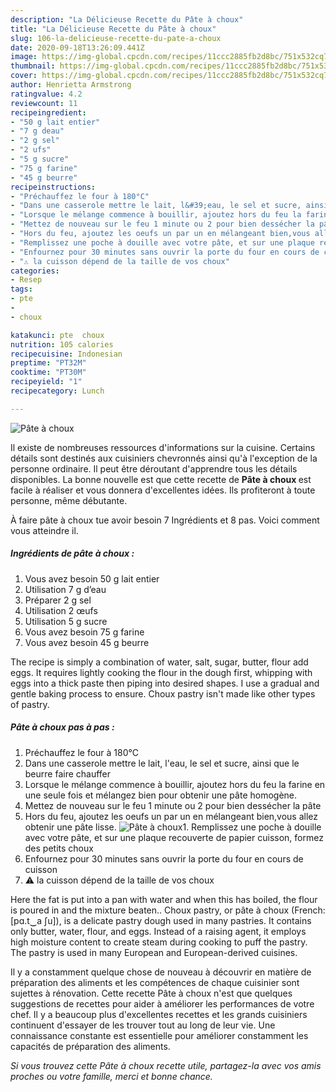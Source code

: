 ```yaml
---
description: "La Délicieuse Recette du Pâte à choux"
title: "La Délicieuse Recette du Pâte à choux"
slug: 106-la-delicieuse-recette-du-pate-a-choux
date: 2020-09-18T13:26:09.441Z
image: https://img-global.cpcdn.com/recipes/11ccc2885fb2d8bc/751x532cq70/pate-a-choux-photo-principale-de-la-recette.jpg
thumbnail: https://img-global.cpcdn.com/recipes/11ccc2885fb2d8bc/751x532cq70/pate-a-choux-photo-principale-de-la-recette.jpg
cover: https://img-global.cpcdn.com/recipes/11ccc2885fb2d8bc/751x532cq70/pate-a-choux-photo-principale-de-la-recette.jpg
author: Henrietta Armstrong
ratingvalue: 4.2
reviewcount: 11
recipeingredient:
- "50 g lait entier"
- "7 g deau"
- "2 g sel"
- "2 ufs"
- "5 g sucre"
- "75 g farine"
- "45 g beurre"
recipeinstructions:
- "Préchauffez le four à 180°C"
- "Dans une casserole mettre le lait, l&#39;eau, le sel et sucre, ainsi que le beurre faire chauffer"
- "Lorsque le mélange commence à bouillir, ajoutez hors du feu la farine en une seule fois et mélangez bien pour obtenir une pâte homogène."
- "Mettez de nouveau sur le feu 1 minute ou 2 pour bien dessécher la pâte"
- "Hors du feu, ajoutez les oeufs un par un en mélangeant bien,vous allez obtenir une pâte lisse."
- "Remplissez une poche à douille avec votre pâte, et sur une plaque recouverte de papier cuisson, formez des petits choux"
- "Enfournez pour 30 minutes sans ouvrir la porte du four en cours de cuisson"
- "⚠️ la cuisson dépend de la taille de vos choux"
categories:
- Resep
tags:
- pte
- 
- choux

katakunci: pte  choux 
nutrition: 105 calories
recipecuisine: Indonesian
preptime: "PT32M"
cooktime: "PT30M"
recipeyield: "1"
recipecategory: Lunch

---
```



![Pâte à choux](https://img-global.cpcdn.com/recipes/11ccc2885fb2d8bc/751x532cq70/pate-a-choux-photo-principale-de-la-recette.jpg)

Il existe de nombreuses ressources d'informations sur la cuisine. Certains détails sont destinés aux cuisiniers chevronnés ainsi qu'à l'exception de la personne ordinaire. Il peut être déroutant d'apprendre tous les détails disponibles. La bonne nouvelle est que cette recette de <strong> Pâte à choux </strong> est facile à réaliser et vous donnera d'excellentes idées. Ils profiteront à toute personne, même débutante.

<!--inarticleads1-->

À faire pâte à choux tue avoir besoin 7 Ingrédients et 8 pas. Voici comment vous atteindre il.

##### Ingrédients de pâte à choux :

1. Vous avez besoin 50 g lait entier
1. Utilisation 7 g d’eau
1. Préparer 2 g sel
1. Utilisation 2 œufs
1. Utilisation 5 g sucre
1. Vous avez besoin 75 g farine
1. Vous avez besoin 45 g beurre


The recipe is simply a combination of water, salt, sugar, butter, flour add eggs. It requires lightly cooking the flour in the dough first, whipping with eggs into a thick paste then piping into desired shapes. I use a gradual and gentle baking process to ensure. Choux pastry isn&#39;t made like other types of pastry. 

<!--inarticleads2-->

##### Pâte à choux pas à pas :

1. Préchauffez le four à 180°C
1. Dans une casserole mettre le lait, l&#39;eau, le sel et sucre, ainsi que le beurre faire chauffer
1. Lorsque le mélange commence à bouillir, ajoutez hors du feu la farine en une seule fois et mélangez bien pour obtenir une pâte homogène.
1. Mettez de nouveau sur le feu 1 minute ou 2 pour bien dessécher la pâte
1. Hors du feu, ajoutez les oeufs un par un en mélangeant bien,vous allez obtenir une pâte lisse.
<img src="//assets-global.cpcdn.com/assets/icons/button_play-2c75c40dde080a61004c1f40b05d8f140eaff45d7e9e6481dc71c63d2e7c4909.png" alt="Pâte à choux">1. Remplissez une poche à douille avec votre pâte, et sur une plaque recouverte de papier cuisson, formez des petits choux
1. Enfournez pour 30 minutes sans ouvrir la porte du four en cours de cuisson
1. ⚠️ la cuisson dépend de la taille de vos choux


Here the fat is put into a pan with water and when this has boiled, the flour is poured in and the mixture beaten.. Choux pastry, or pâte à choux (French: [pɑ.t‿a ʃu]), is a delicate pastry dough used in many pastries. It contains only butter, water, flour, and eggs. Instead of a raising agent, it employs high moisture content to create steam during cooking to puff the pastry. The pastry is used in many European and European-derived cuisines. 

<!--inarticleads1-->

<p>
Il y a constamment quelque chose de nouveau à découvrir en matière de préparation des aliments et les compétences de chaque cuisinier sont sujettes à rénovation. Cette recette Pâte à choux n'est que quelques suggestions de recettes pour aider à améliorer les performances de votre chef. Il y a beaucoup plus d'excellentes recettes et les grands cuisiniers continuent d'essayer de les trouver tout au long de leur vie. Une connaissance constante est essentielle pour améliorer constamment les capacités de préparation des aliments.
</p>

<p>
<i>Si vous trouvez cette Pâte à choux recette utile, partagez-la avec vos amis proches ou votre famille, merci et bonne chance.</i>
</p>

